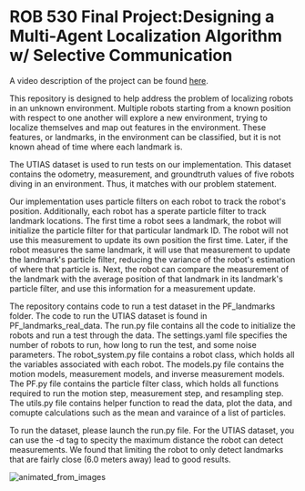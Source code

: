 # ROB 530 Final Project:Designing a Multi-Agent Localization Algorithm w/ Selective Communication

A video description of the project can be found [here](https://www.youtube.com/watch?v=uGdUyuPvICg).

This repository is designed to help address the problem of localizing robots in an unknown environment. Multiple robots starting from a known position with respect to one another will explore a new environment, trying to localize themselves and map out features in the environment. These features, or landmarks, in the environment can be classified, but it is not known ahead of time where each landmark is. 

The UTIAS dataset is used to run tests on our implementation. This dataset contains the odometry, measurement, and groundtruth values of five robots diving in an environment. Thus, it matches with our problem statement. 

Our implementation uses particle filters on each robot to track the robot's position. Additionally, each robot has a sperate particle filter to track landmark locations. The first time a robot sees a landmark, the robot will initialize the particle filter for that particular landmark ID. The robot will not use this measurement to update its own position the first time. Later, if the robot measures the same landmark, it will use that measurement to update the landmark's particle filter, reducing the variance of the robot's estimation of where that particle is. Next, the robot can compare the measurement of the landmark with the average position of that landmark in its landmark's particle filter, and use this information for a measurement update. 

The repository contains code to run a test dataset in the PF_landmarks folder. The code to run the UTIAS dataset is found in PF_landmarks_real_data. 
The run.py file contains all the code to initialize the robots and run a test through the data.
The settings.yaml file specifies the number of robots to run, how long to run the test, and some noise parameters.
The robot_system.py file contains a robot class, which holds all the variables associated with each robot. 
The models.py file contains the motion models, measurement models, and inverse measurement models.
The PF.py file contains the particle filter class, which holds all functions required to run the motion step, measurement step, and resampling step. 
The utils.py file contains helper function to read the data, plot the data, and comupte calculations such as the mean and varaince of a list of particles.

To run the dataset, please launch the run.py file. For the UTIAS dataset, you can use the -d tag to specity the maximum distance the robot can detect measurements. We found that limiting the robot to only detect landmarks that are fairly close (6.0 meters away) lead to good results.


![animated_from_images](https://user-images.githubusercontent.com/92048856/233205552-24041044-36d6-454f-ab79-2f9ba470bf5d.gif)

